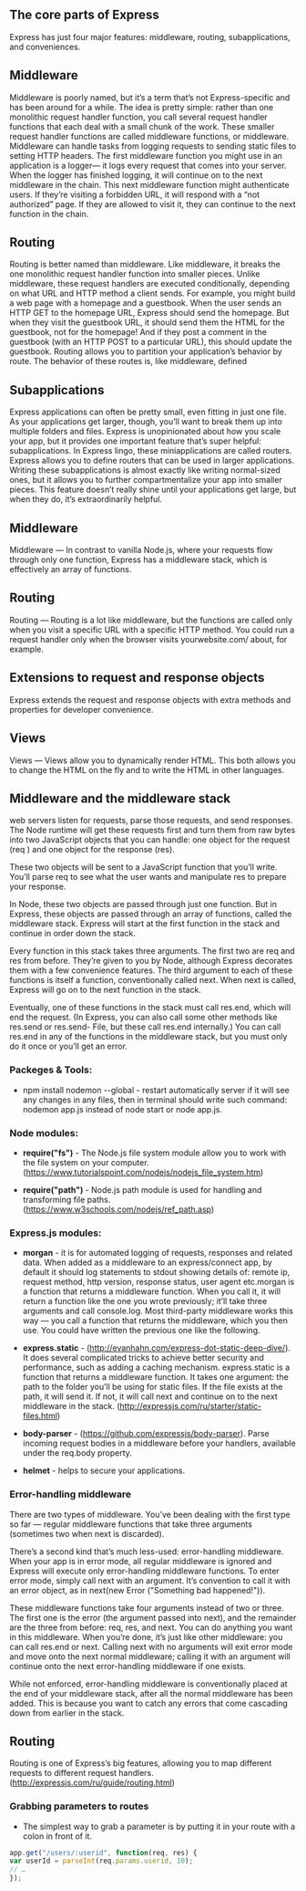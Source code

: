 
## The core parts of Express

Express has just four major features: middleware, routing, subapplications, and conveniences.

## Middleware

Middleware is poorly named, but it’s a term that’s not Express-specific and has been
around for a while. The idea is pretty simple: rather than one monolithic request handler
function, you call several request handler functions that each deal with a small
chunk of the work. These smaller request handler functions are called middleware functions,
or middleware.
Middleware can handle tasks from logging requests to sending static files to setting
HTTP headers. The first middleware function you might use in an application is a logger—
it logs every request that comes into your server. When the logger has finished
logging, it will continue on to the next middleware in the chain. This next middleware
function might authenticate users. If they’re visiting a forbidden URL, it will respond
with a “not authorized” page. If they are allowed to visit it, they can continue to the
next function in the chain.

## Routing

Routing is better named than middleware. Like middleware, it breaks the one monolithic
request handler function into smaller pieces. Unlike middleware, these request
handlers are executed conditionally, depending on what URL and HTTP method a client
sends.
For example, you might build a web page with a homepage and a guestbook.
When the user sends an HTTP GET to the homepage URL, Express should send the
homepage. But when they visit the guestbook URL, it should send them the HTML for
the guestbook, not for the homepage! And if they post a comment in the guestbook
(with an HTTP POST to a particular URL), this should update the guestbook. Routing
allows you to partition your application’s behavior by route.
The behavior of these routes is, like middleware, defined

## Subapplications
Express applications can often be pretty small, even fitting in just one file. As your
applications get larger, though, you’ll want to break them up into multiple folders and
files. Express is unopinionated about how you scale your app, but it provides one
important feature that’s super helpful: subapplications. In Express lingo, these miniapplications
are called routers.
Express allows you to define routers that can be used in larger applications. Writing
these subapplications is almost exactly like writing normal-sized ones, but it allows
you to further compartmentalize your app into smaller pieces.
This feature doesn’t really shine until your applications get large, but when they do,
it’s extraordinarily helpful.




## Middleware
Middleware — In contrast to vanilla Node.js, where your requests flow
through only one function, Express has a middleware stack, which is effectively
an array of functions.

## Routing
Routing — Routing is a lot like middleware, but the functions are called
only when you visit a specific URL with a specific HTTP method. You could
run a request handler only when the browser visits yourwebsite.com/
about, for example.

## Extensions to request and response objects
Express extends the request and response
objects with extra methods and properties for developer convenience.

## Views
Views — Views allow you to dynamically render HTML. This both allows you to
change the HTML on the fly and to write the HTML in other languages.


## Middleware and the middleware stack

web servers listen for requests, parse those requests, and send
responses. The Node runtime will get these requests first and turn them from raw
bytes into two JavaScript objects that you can handle: one object for the request (req )
and one object for the response (res).

These two objects will be sent to a JavaScript function that you’ll write. You’ll parse req
to see what the user wants and manipulate res to prepare your response.

In Node, these two objects are passed through just one function. But in Express,
these objects are passed through an array of functions, called the middleware stack.
Express will start at the first function in the stack and continue in order down the
stack.

Every function in this stack takes three arguments. The first two are req and res
from before. They’re given to you by Node, although Express decorates them with a
few convenience features.
The third argument to each of these functions is itself a function, conventionally
called next. When next is called, Express will go on to the next function in the stack.

Eventually, one of these functions in the stack must call res.end, which will end the
request. (In Express, you can also call some other methods like res.send or res.send-
File, but these call res.end internally.) You can call res.end in any of the functions
in the middleware stack, but you must only do it once or you’ll get an error.


### Packeges & Tools:

* npm install nodemon --global - restart automatically server if it will see any changes in any files, then in terminal should write such command: nodemon app.js instead of node start or node app.js.

### Node modules:

* __require("fs")__ - The Node.js file system module allow you to work with the file system on your computer.                                (https://www.tutorialspoint.com/nodejs/nodejs_file_system.htm)

* __require("path")__ - Node.js path module is used for handling and transforming file paths. (https://www.w3schools.com/nodejs/ref_path.asp)

### Express.js modules:

* __morgan__ - it is for automated logging of requests, responses and related data. When added as a middleware to an express/connect app, by default it should log statements to stdout showing details of: remote ip, request method, http version, response status, user agent etc.morgan is a function that returns a middleware function. When you call it, it will return a function like the one you wrote previously; it’ll take three arguments and call console.log. Most third-party middleware works this way — you call a function that returns the middleware, which you then use. You could have written the previous one like the following.

* __express.static__ - (http://evanhahn.com/express-dot-static-deep-dive/). It does several complicated tricks to achieve better security and performance, such as adding a caching mechanism. express.static is a function that returns a middleware function. It takes one argument: the path to the folder you’ll be using for static files. If the file exists at the path, it will send it. If not, it will call next and continue on to the next middleware in the stack. (http://expressjs.com/ru/starter/static-files.html)

* __body-parser__ - (https://github.com/expressjs/body-parser). Parse incoming request bodies in a middleware before your handlers, available under the req.body property.

* __helmet__ - helps to secure your applications. 

### Error-handling middleware

There are two types of middleware. You’ve been dealing with the first type so far — regular middleware functions that take three arguments (sometimes two when next is discarded). 

There’s a second kind that’s much less-used: error-handling middleware. When your app is in error mode, all regular middleware is ignored and Express will execute only error-handling middleware functions. To enter error mode, simply call next with an argument. It’s convention to call it with an error object, as in next(new Error ("Something bad happened!")).

These middleware functions take four arguments instead of two or three. The first one is the error (the argument passed into next), and the remainder are the three from before: req, res, and next. You can do anything you want in this middleware. When you’re done, it’s just like other middleware: you can call res.end or next. Calling next with no arguments will exit error mode and move onto the next normal middleware; calling it with an argument will continue onto the next error-handling middleware if one exists.

While not enforced, error-handling middleware is conventionally placed at the end of
your middleware stack, after all the normal middleware has been added. This is because
you want to catch any errors that come cascading down from earlier in the stack.

## Routing
Routing is one of Express’s big features, allowing you to map different requests to different request handlers.
(http://expressjs.com/ru/guide/routing.html)

### Grabbing parameters to routes

* The simplest way to grab a parameter is by putting it in your route with a colon in front of it.
```javascript
app.get("/users/:userid", function(req, res) {
var userId = parseInt(req.params.userid, 10);
// …
});
```

